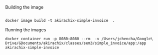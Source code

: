 Building the image

```

docker image build -t akirachix-simple-invoice  .

```

Running the images

```
docker container run -p 8080:8080 --rm  -v /Users/jchencha/Google\ Drive/GDocuments/akirachix/classes/sem3/simple_invoice/app:/app akirachix-simple-invoice
```
